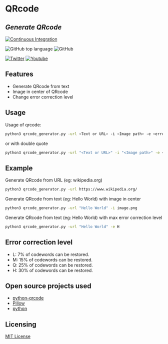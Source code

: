 # QRcode

## _Generate QRcode_

[![Continuous Integration](https://github.com/bensuperpc/qrcode/actions/workflows/ci.yml/badge.svg)](https://github.com/bensuperpc/qrcode/actions/workflows/base.yml)

![GitHub top language](https://img.shields.io/github/languages/top/bensuperpc/qrcode) ![GitHub](https://img.shields.io/github/license/bensuperpc/qrcode)

[![Twitter](https://img.shields.io/twitter/follow/Bensuperpc?style=social)](https://img.shields.io/twitter/follow/Bensuperpc?style=social) [![Youtube](https://img.shields.io/youtube/channel/subscribers/UCJsQFFL7QW4LSX9eskq-9Yg?style=social)](https://img.shields.io/youtube/channel/subscribers/UCJsQFFL7QW4LSX9eskq-9Yg?style=social)

## Features

- Generate QRcode from text
- Image in center of QRcode
- Change error correction level

## Usage

Usage of qrcode:

```sh
python3 qrcode_generator.py -url <Text or URL> -i <Image path> -e <error correction level>
```

or with double quote

```sh
python3 qrcode_generator.py -url "<Text or URL>" -i "<Image path>" -e <error correction level>
```

## Example

Generate QRcode from URL (eg: wikipedia.org)

```sh
python3 qrcode_generator.py -url https://www.wikipedia.org/
```

Generate QRcode from text (eg: Hello World) with image in center

```sh
python3 qrcode_generator.py -url "Hello World" -i image.png
```

Generate QRcode from text (eg: Hello World) with max error correction level

```sh
python3 qrcode_generator.py -url "Hello World" -e H
```

## Error correction level

- L: 7% of codewords can be restored.
- M: 15% of codewords can be restored.
- Q: 25% of codewords can be restored.
- H: 30% of codewords can be restored.

## Open source projects used

- [python-qrcode](https://github.com/lincolnloop/python-qrcode)
- [Pillow](https://github.com/python-pillow/Pillow)
- [python](https://www.python.org/)


## Licensing

[MIT License](LICENSE)
